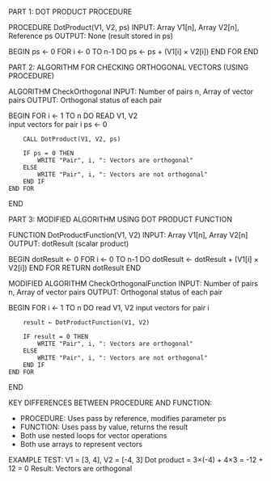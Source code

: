 PART 1: DOT PRODUCT PROCEDURE

PROCEDURE DotProduct(V1, V2, ps)
INPUT: Array V1[n], Array V2[n], Reference ps
OUTPUT: None (result stored in ps)

BEGIN
    ps ← 0
    FOR i ← 0 TO n-1 DO
        ps ← ps + (V1[i] × V2[i])
    END FOR
END

PART 2: ALGORITHM FOR CHECKING ORTHOGONAL VECTORS (USING PROCEDURE)

ALGORITHM CheckOrthogonal
INPUT: Number of pairs n, Array of vector pairs
OUTPUT: Orthogonal status of each pair

BEGIN
    FOR i ← 1 TO n DO
        READ V1, V2  
         input vectors for pair i
        ps ← 0
        
        CALL DotProduct(V1, V2, ps)
        
        IF ps = 0 THEN
            WRITE "Pair", i, ": Vectors are orthogonal"
        ELSE
            WRITE "Pair", i, ": Vectors are not orthogonal"
        END IF
    END FOR
END

PART 3: MODIFIED ALGORITHM USING DOT PRODUCT FUNCTION

FUNCTION DotProductFunction(V1, V2)
INPUT: Array V1[n], Array V2[n]
OUTPUT: dotResult (scalar product)

BEGIN
    dotResult ← 0
    FOR i ← 0 TO n-1 DO
        dotResult ← dotResult + (V1[i] × V2[i])
    END FOR
    RETURN dotResult
END

MODIFIED ALGORITHM CheckOrthogonalFunction
INPUT: Number of pairs n, Array of vector pairs
OUTPUT: Orthogonal status of each pair

BEGIN
    FOR i ← 1 TO n DO
        read V1, V2 
         input vectors for pair i
        
        result ← DotProductFunction(V1, V2)
        
        IF result = 0 THEN
            WRITE "Pair", i, ": Vectors are orthogonal"
        ELSE
            WRITE "Pair", i, ": Vectors are not orthogonal"
        END IF
    END FOR
END

KEY DIFFERENCES BETWEEN PROCEDURE AND FUNCTION:
- PROCEDURE: Uses pass by reference, modifies parameter ps
- FUNCTION: Uses pass by value, returns the result
- Both use nested loops for vector operations
- Both use arrays to represent vectors

EXAMPLE TEST:
V1 = [3, 4], V2 = [-4, 3]
Dot product = 3×(-4) + 4×3 = -12 + 12 = 0
Result: Vectors are orthogonal 